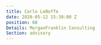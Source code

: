 ```yaml
---
title: Carlo LeBoffe
date: 2020-05-12 15:39:00 Z
position: 68
Details: MorganFranklin Consulting
Section: advisory
---
```


